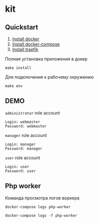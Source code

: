 # kit

## Quickstart
1. [Install docker](https://docs.docker.com/install/)
2. [Install docker-compose](https://docs.docker.com/compose/install/)
3. [Install traefik](https://github.com/mediaten/traefik-v2)

Полная установка приложения в докер 
```
make install
```

Для подключения к рабочему окружению 
```
make env
```

## DEMO

`administrator` role account
```
Login: webmaster
Password: webmaster
```

`manager` role account
```
Login: manager
Password: manager
```

`user` role account
```
Login: user
Password: user
```
## Php worker
Команда просмотра логов воркера

```console
docker-compose logs php-worker
```

```console
docker-compose logs -f php-worker
```
